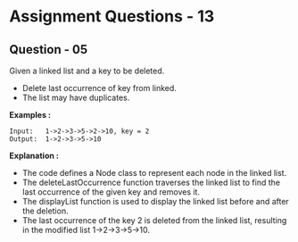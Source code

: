 # **Assignment Questions - 13**

## **Question - 05**

Given a linked list and a key to be deleted. 
- Delete last occurrence of key from linked. 
- The list may have duplicates.

**Examples :**
```
Input:   1->2->3->5->2->10, key = 2
Output:  1->2->3->5->10
```

**Explanation :**
- The code defines a Node class to represent each node in the linked list. 
- The deleteLastOccurrence function traverses the linked list to find the last occurrence of the given key and removes it. 
- The displayList function is used to display the linked list before and after the deletion.
- The last occurrence of the key 2 is deleted from the linked list, resulting in the modified list 1->2->3->5->10.